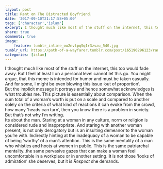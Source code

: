 ```yaml
---
layout: post
title: Rant on The Distracted Boyfriend.
date: '2017-09-10T21:17:58+05:00'
tags: ['character','islam']
excerpt: I thought much like most of the stuff on the internet, this too would fade away...
share: true
comments: true
image:
    feature: tumblr_inline_ow2nvtpqSq1r3zvau_540.jpg
tumblr_url: https://path-of-a-wayfarer.tumblr.com/post/165190296123/rant-on-the-distracted-boyfriend
categories: [islam]
---
```


I thought much like most of the stuff on the internet, this too would fade away. But I feel at least I on a personal level cannot let this go. You might argue, that this meme is intended for humor and must be taken casually. And for some, I might be even blowing this issue ‘out of proportion’.  
But the implicit message it portrays and hence somewhat acknowledges is what troubles me. This picture is essentially about comparison. When the sum total of a woman’s worth is put on a scale and compared to another solely on the criteria of what kind of reactions it can evoke from the crowd, how many 'heads can turn’, then you know there is a problem in society.  
But that’s not why I’m writing.   
Its about the man. Staring at a woman in any culture, norm or religion is considered rude and inappropriate. And staring with another woman present, is not only derogatory but is an insulting demeanor to the woman you’re with. Indirectly hinting at the inadequacy of a woman to be capable of being 'worthy’ of a man’s attention. This is the same mentality of a man who whistles and hoots at women in public. This is the same patriarchal mentality..the same pervasive gazes that can make a woman feel uncomfortable in a workplace or in another setting. It is not those 'looks of admiration’ she deserves, but it is _Respect_ she demands.

